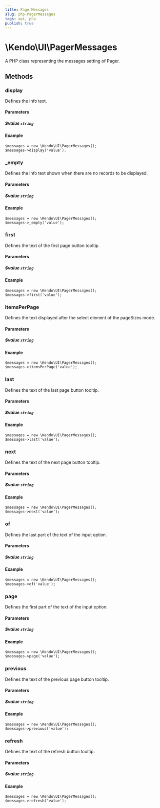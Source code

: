 ```yaml
---
title: PagerMessages
slug: php-PagerMessages
tags: api, php
publish: true
---
```


# \Kendo\UI\PagerMessages

A PHP class representing the messages setting of Pager.


## Methods

### display
Defines the info text.
#### Parameters

##### $value `string`



#### Example 
    $messages = new \Kendo\UI\PagerMessages();
    $messages->display('value');

### _empty
Defines the info text shown when there are no records to be displayed.
#### Parameters

##### $value `string`



#### Example 
    $messages = new \Kendo\UI\PagerMessages();
    $messages->_empty('value');

### first
Defines the text of the first page button tooltip.
#### Parameters

##### $value `string`



#### Example 
    $messages = new \Kendo\UI\PagerMessages();
    $messages->first('value');

### itemsPerPage
Defines the text displayed after the select element of the pageSizes mode.
#### Parameters

##### $value `string`



#### Example 
    $messages = new \Kendo\UI\PagerMessages();
    $messages->itemsPerPage('value');

### last
Defines the text of the last page button tooltip.
#### Parameters

##### $value `string`



#### Example 
    $messages = new \Kendo\UI\PagerMessages();
    $messages->last('value');

### next
Defines the text of the next page button tooltip.
#### Parameters

##### $value `string`



#### Example 
    $messages = new \Kendo\UI\PagerMessages();
    $messages->next('value');

### of
Defines the last part of the text of the input option.
#### Parameters

##### $value `string`



#### Example 
    $messages = new \Kendo\UI\PagerMessages();
    $messages->of('value');

### page
Defines the first part of the text of the input option.
#### Parameters

##### $value `string`



#### Example 
    $messages = new \Kendo\UI\PagerMessages();
    $messages->page('value');

### previous
Defines the text of the previous page button tooltip.
#### Parameters

##### $value `string`



#### Example 
    $messages = new \Kendo\UI\PagerMessages();
    $messages->previous('value');

### refresh
Defines the text of the refresh button tooltip.
#### Parameters

##### $value `string`



#### Example 
    $messages = new \Kendo\UI\PagerMessages();
    $messages->refresh('value');

